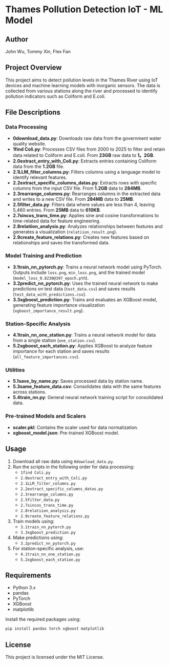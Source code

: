 # Thames Pollution Detection IoT - ML Model

## Author
John Wu, Tommy Xin, Flex Fan

## Project Overview
This project aims to detect pollution levels in the Thames River using IoT devices and machine learning models with inorganic sensors. The data is collected from various stations along the river and processed to identify pollution indicators such as Coliform and E.coli.

## File Descriptions
### Data Processing
- **0download_data.py**: Downloads raw data from the government water quality website.
- **1find Coli.py**: Processes CSV files from 2000 to 2025 to filter and retain data related to Coliform and E.coli. From **23GB** raw data to **1。2GB**.
- **2.0extract_entry_with_Coli.py**: Extracts entries containing Coliform data from the **1.2GB** file.
- **2.1LLM_filter_columns.py**: Filters columns using a language model to identify relevant features.
- **2.2extract_specific_columns_datas.py**: Extracts rows with specific columns from the input CSV file. From **1.2GB** data to **284MB**.
- **2.3rearrange_columns.py**: Rearranges columns in the extracted data and writes to a new CSV file. From **284MB** data to **25MB**.
- **2.5filter_data.py**: Filters data where values are less than 4, leaving 5,460 entries. From **25MB** data to **610KB**.
- **2.7sincos_trans_time.py**: Applies sine and cosine transformations to time-related data for feature engineering.
- **2.8relatiion_analysis.py**: Analyzes relationships between features and generates a visualization (`relatiion_result.png`).
- **2.9create_feature_relations.py**: Creates new features based on relationships and saves the transformed data.

### Model Training and Prediction
- **3.1train_nn_pytorch.py**: Trains a neural network model using PyTorch. Outputs include `loss.png`, `min_loss.png`, and the trained model (`model_loss_0.8230@397_epoch.pth`).
- **3.2predict_nn_pytorch.py**: Uses the trained neural network to make predictions on test data (`test_data.csv`) and saves results (`test_data_with_predictions.csv`).
- **3.3xgboost_prediction.py**: Trains and evaluates an XGBoost model, generating feature importance visualization (`xgboost_importance_result.png`).

### Station-Specific Analysis
- **4.1train_nn_one_station.py**: Trains a neural network model for data from a single station (`one_station.csv`).
- **5.2xgboost_each_station.py**: Applies XGBoost to analyze feature importance for each station and saves results (`all_feature_importances.csv`).

### Utilities
- **5.1save_by_name.py**: Saves processed data by station name.
- **5.3same_feature_data.csv**: Consolidates data with the same features across stations.
- **5.4train_nn.py**: General neural network training script for consolidated data.

### Pre-trained Models and Scalers
- **scaler.pkl**: Contains the scaler used for data normalization.
- **xgboost_model.json**: Pre-trained XGBoost model.

## Usage
1. Download all raw data using `0download_data.py`.
2. Run the scripts in the following order for data processing:
   - `1find Coli.py`
   - `2.0extract_entry_with_Coli.py`
   - `2.1LLM_filter_columns.py`
   - `2.2extract_specific_columns_datas.py`
   - `2.3rearrange_columns.py`
   - `2.5filter_data.py`
   - `2.7sincos_trans_time.py`
   - `2.8relatiion_analysis.py`
   - `2.9create_feature_relations.py`
3. Train models using:
   - `3.1train_nn_pytorch.py`
   - `3.3xgboost_prediction.py`
4. Make predictions using:
   - `3.2predict_nn_pytorch.py`
5. For station-specific analysis, use:
   - `4.1train_nn_one_station.py`
   - `5.2xgboost_each_station.py`

## Requirements
- Python 3.x
- pandas
- PyTorch
- XGBoost
- matplotlib

Install the required packages using:
```bash
pip install pandas torch xgboost matplotlib
```

## License
This project is licensed under the MIT License.
